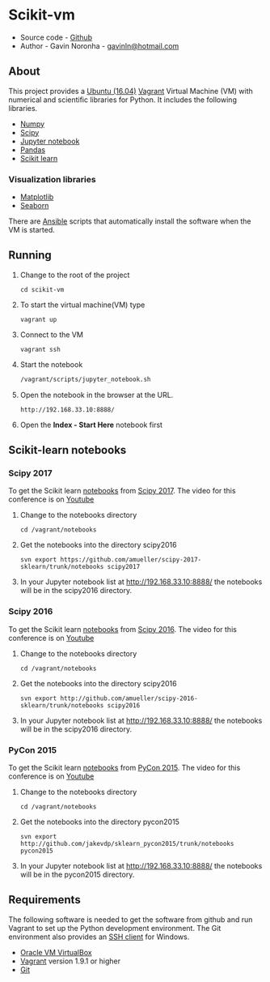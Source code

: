 # Scikit-vm

* Source code - [Github][10]
* Author - Gavin Noronha - <gavinln@hotmail.com>

[10]: https://github.com/gavinln/scikit-vm.git

## About

This project provides a [Ubuntu (16.04)][20] [Vagrant][30] Virtual Machine
(VM) with numerical and scientific libraries for Python. It includes the
following libraries.

[20]: http://releases.ubuntu.com/16.04/
[30]: http://www.vagrantup.com/

* [Numpy][40]
* [Scipy][50]
* [Jupyter notebook][60]
* [Pandas][70]
* [Scikit learn][80]

[40]: http://www.numpy.org/
[50]: http://www.scipy.org/
[60]: http://jupyter.org/
[70]: http://pandas.pydata.org/
[80]: http://scikit-learn.org/stable/

### Visualization libraries

* [Matplotlib][100]
* [Seaborn][110]

[100]: http://matplotlib.org/
[110]: http://stanford.edu/~mwaskom/software/seaborn/

There are [Ansible][120] scripts that automatically install the software when
the VM is started.

[120]: https://www.ansible.com/

## Running

1. Change to the root of the project

    ```
    cd scikit-vm
    ```

2. To start the virtual machine(VM) type

    ```
    vagrant up
    ```

3. Connect to the VM

    ```
    vagrant ssh
    ```

4. Start the notebook

    ```bash
    /vagrant/scripts/jupyter_notebook.sh
    ```

5. Open the notebook in the browser at the URL.

    ```
    http://192.168.33.10:8888/
    ```

6. Open the **Index - Start Here** notebook  first

## Scikit-learn notebooks

### Scipy 2017

To get the Scikit learn [notebooks][130] from [Scipy 2017][140]. The video for
this conference is on [Youtube][150]

[130]: https://github.com/amueller/scipy-2017-sklearn
[140]: https://scipy2017.scipy.org/ehome/index.php?eventid=220975&
[150]: https://www.youtube.com/watch?v=2kT6QOVSgSg

1. Change to the notebooks directory

    ```
    cd /vagrant/notebooks
    ```

2. Get the notebooks into the directory scipy2016

    ```
    svn export https://github.com/amueller/scipy-2017-sklearn/trunk/notebooks scipy2017
    ```

3. In your Jupyter notebook list at http://192.168.33.10:8888/ the notebooks
will be in the scipy2016 directory.

### Scipy 2016

To get the Scikit learn [notebooks][160] from [Scipy 2016][170]. The video for
this conference is on [Youtube][180]

[160]: https://github.com/amueller/scipy-2016-sklearn
[170]: http://scipy2016.scipy.org/ehome/index.php?eventid=146062&tabid=332930
[180]: https://www.youtube.com/watch?list=PLYx7XA2nY5Gf37zYZMw6OqGFRPjB1jCy6&v=OB1reY6IX-o

1. Change to the notebooks directory

    ```
    cd /vagrant/notebooks
    ```

2. Get the notebooks into the directory scipy2016

    ```
    svn export http://github.com/amueller/scipy-2016-sklearn/trunk/notebooks scipy2016
    ```

3. In your Jupyter notebook list at http://192.168.33.10:8888/ the notebooks
will be in the scipy2016 directory.


### PyCon 2015

To get the Scikit learn [notebooks][190] from [PyCon 2015][200]. The video for
this conference is on [Youtube][210]


[190]: https://github.com/jakevdp/sklearn_pycon2015
[200]: https://us.pycon.org/2015/
[210]: https://www.youtube.com/watch?v=L7R4HUQ-eQ0

1. Change to the notebooks directory

    ```
    cd /vagrant/notebooks
    ```

2. Get the notebooks into the directory pycon2015

    ```
    svn export http://github.com/jakevdp/sklearn_pycon2015/trunk/notebooks pycon2015
    ```

3. In your Jupyter notebook list at http://192.168.33.10:8888/ the notebooks will
   be in the pycon2015 directory.

## Requirements

The following software is needed to get the software from github and run
Vagrant to set up the Python development environment. The Git environment
also provides an [SSH  client][300] for Windows.

* [Oracle VM VirtualBox][310]
* [Vagrant][320] version 1.9.1 or higher
* [Git][330]

[300]: http://en.wikipedia.org/wiki/Secure_Shell
[310]: https://www.virtualbox.org/
[320]: http://vagrantup.com/
[330]: http://git-scm.com/
